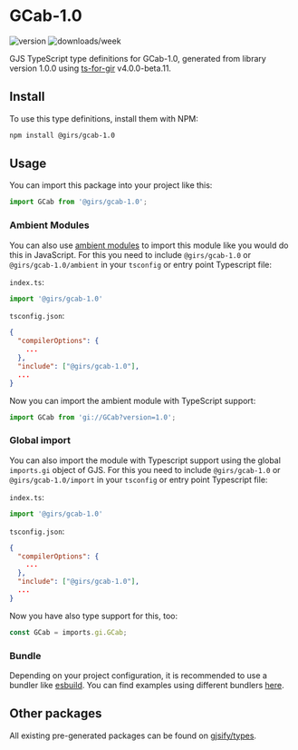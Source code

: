 
# GCab-1.0

![version](https://img.shields.io/npm/v/@girs/gcab-1.0)
![downloads/week](https://img.shields.io/npm/dw/@girs/gcab-1.0)


GJS TypeScript type definitions for GCab-1.0, generated from library version 1.0.0 using [ts-for-gir](https://github.com/gjsify/ts-for-gir) v4.0.0-beta.11.


## Install

To use this type definitions, install them with NPM:
```bash
npm install @girs/gcab-1.0
```

## Usage

You can import this package into your project like this:
```ts
import GCab from '@girs/gcab-1.0';
```

### Ambient Modules

You can also use [ambient modules](https://github.com/gjsify/ts-for-gir/tree/main/packages/cli#ambient-modules) to import this module like you would do this in JavaScript.
For this you need to include `@girs/gcab-1.0` or `@girs/gcab-1.0/ambient` in your `tsconfig` or entry point Typescript file:

`index.ts`:
```ts
import '@girs/gcab-1.0'
```

`tsconfig.json`:
```json
{
  "compilerOptions": {
    ...
  },
  "include": ["@girs/gcab-1.0"],
  ...
}
```

Now you can import the ambient module with TypeScript support: 

```ts
import GCab from 'gi://GCab?version=1.0';
```

### Global import

You can also import the module with Typescript support using the global `imports.gi` object of GJS.
For this you need to include `@girs/gcab-1.0` or `@girs/gcab-1.0/import` in your `tsconfig` or entry point Typescript file:

`index.ts`:
```ts
import '@girs/gcab-1.0'
```

`tsconfig.json`:
```json
{
  "compilerOptions": {
    ...
  },
  "include": ["@girs/gcab-1.0"],
  ...
}
```

Now you have also type support for this, too:

```ts
const GCab = imports.gi.GCab;
```

### Bundle

Depending on your project configuration, it is recommended to use a bundler like [esbuild](https://esbuild.github.io/). You can find examples using different bundlers [here](https://github.com/gjsify/ts-for-gir/tree/main/examples).

## Other packages

All existing pre-generated packages can be found on [gjsify/types](https://github.com/gjsify/types).

